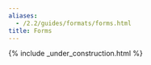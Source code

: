 ```yaml
---
aliases:
  - /2.2/guides/formats/forms.html
title: Forms
---
```


{% include _under_construction.html %}
